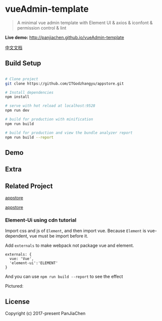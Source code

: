 # vueAdmin-template

> A minimal vue admin template with Element UI & axios & iconfont & permission control & lint

**Live demo:** http://panjiachen.github.io/vueAdmin-template

[中文文档](https://github.com/PanJiaChen/vueAdmin-template/blob/master/README-zh.md)

## Build Setup

``` bash

# Clone project
git clone https://github.com/ITGodzhangyu/appstore.git

# Install dependencies
npm install

# serve with hot reload at localhost:9528
npm run dev

# build for production with minification
npm run build

# build for production and view the bundle analyzer report
npm run build --report
```

## Demo


## Extra

## Related Project
 [appstore](https://github.com/ITGodzhangyu/appstore.git)

 [appstore](https://github.com/ITGodzhangyu/appstore.git)

### Element-Ui using cdn tutorial

Import css and js of `Element`, and then import vue. Because `Element` is vue-dependent, vue must be import before it.

Add `externals` to make webpack not package vue and element.

```
externals: {
  vue: 'Vue',
  'element-ui':'ELEMENT'
}
```

And you can use `npm run build --report` to see the effect

Pictured:

## License

Copyright (c) 2017-present PanJiaChen

